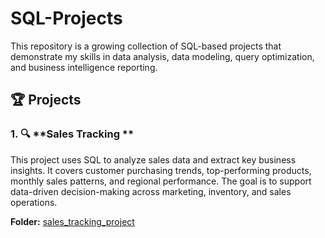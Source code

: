 ﻿# SQL-Projects

This repository is a growing collection of SQL-based projects that demonstrate my skills in data analysis, data modeling, query optimization, and business intelligence reporting.

## 🏆 Projects

### 1. 🔍 **Sales Tracking **

This project uses SQL to analyze sales data and extract key business insights. It covers customer purchasing trends, top-performing products, monthly sales patterns, and regional performance. The goal is to support data-driven decision-making across marketing, inventory, and sales operations.

**Folder:** [sales_tracking_project](./sales_tracking_project)
